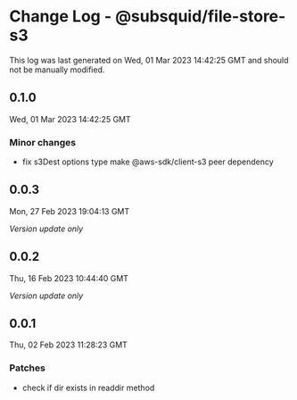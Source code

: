 # Change Log - @subsquid/file-store-s3

This log was last generated on Wed, 01 Mar 2023 14:42:25 GMT and should not be manually modified.

## 0.1.0
Wed, 01 Mar 2023 14:42:25 GMT

### Minor changes

- fix s3Dest options type
make @aws-sdk/client-s3 peer dependency

## 0.0.3
Mon, 27 Feb 2023 19:04:13 GMT

_Version update only_

## 0.0.2
Thu, 16 Feb 2023 10:44:40 GMT

_Version update only_

## 0.0.1
Thu, 02 Feb 2023 11:28:23 GMT

### Patches

- check if dir exists in readdir method

